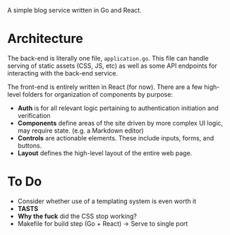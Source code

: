 A simple blog service written in Go and React. 

# Architecture 
The back-end is literally one file, `application.go`. This file can handle serving of static assets (CSS, JS, etc) as well as some API endpoints for interacting with the back-end service.

The front-end is entirely written in React (for now). There are a few high-level folders for organization of components by purpose:
- **Auth** is for all relevant logic pertaining to authentication initiation and verification
- **Components** define areas of the site driven by more complex UI logic, may require state. (e.g. a Markdown editor)
- **Controls** are actionable elements. These include inputs, forms, and buttons.
- **Layout** defines the high-level layout of the entire web page.

# To Do 
- Consider whether use of a templating system is even worth it 
- **TASTS**
- **Why the fuck** did the CSS stop working? 
- Makefile for build step (Go + React) -> Serve to single port 
